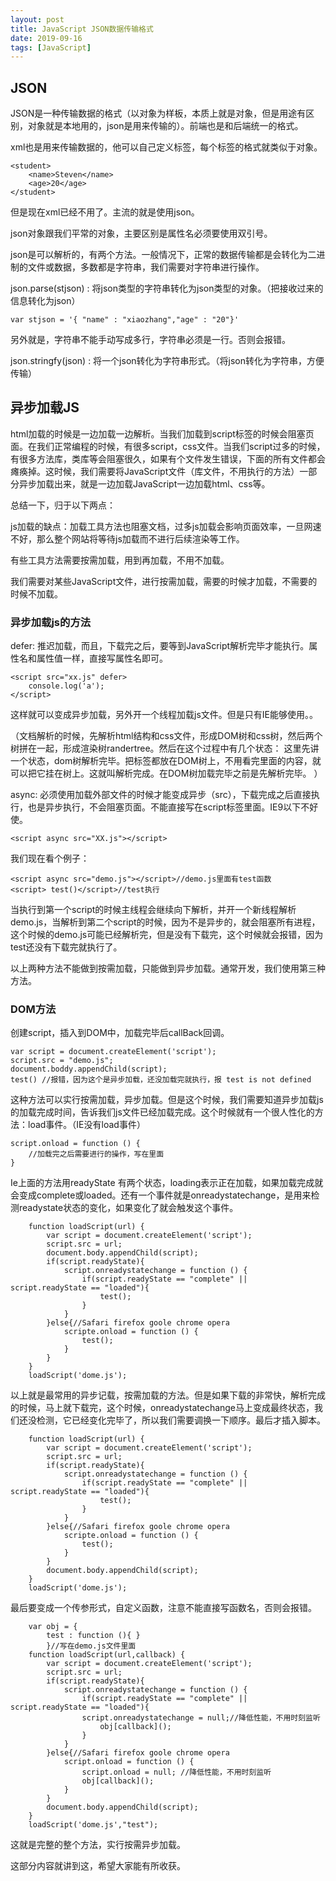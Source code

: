 ```yaml
---
layout: post
title: JavaScript JSON数据传输格式
date: 2019-09-16
tags: [JavaScript]
---
```


## JSON

JSON是一种传输数据的格式（以对象为样板，本质上就是对象，但是用途有区别，对象就是本地用的，json是用来传输的）。前端也是和后端统一的格式。

xml也是用来传输数据的，他可以自己定义标签，每个标签的格式就类似于对象。

	<student>
		<name>Steven</name>
		<age>20</age>
	</student>

但是现在xml已经不用了。主流的就是使用json。

json对象跟我们平常的对象，主要区别是属性名必须要使用双引号。

json是可以解析的，有两个方法。一般情况下，正常的数据传输都是会转化为二进制的文件或数据，多数都是字符串，我们需要对字符串进行操作。

json.parse(stjson) : 将json类型的字符串转化为json类型的对象。（把接收过来的信息转化为json）

	var stjson = '{ "name" : "xiaozhang","age" : "20"}'

另外就是，字符串不能手动写成多行，字符串必须是一行。否则会报错。

json.stringfy(json) : 将一个json转化为字符串形式。（将json转化为字符串，方便传输）

## 异步加载JS

html加载的时候是一边加载一边解析。当我们加载到script标签的时候会阻塞页面。在我们正常编程的时候，有很多script，css文件。当我们script过多的时候，有很多方法库，类库等会阻塞很久，如果有个文件发生错误，下面的所有文件都会瘫痪掉。这时候，我们需要将JavaScript文件（库文件，不用执行的方法）一部分异步加载出来，就是一边加载JavaScript一边加载html、css等。

总结一下，归于以下两点：

js加载的缺点：加载工具方法也阻塞文档，过多js加载会影响页面效率，一旦网速不好，那么整个网站将等待js加载而不进行后续渲染等工作。

有些工具方法需要按需加载，用到再加载，不用不加载。

我们需要对某些JavaScript文件，进行按需加载，需要的时候才加载，不需要的时候不加载。

### 异步加载js的方法

defer: 推迟加载，而且，下载完之后，要等到JavaScript解析完毕才能执行。属性名和属性值一样，直接写属性名即可。

	<script src="xx.js" defer>
		console.log('a');
	</script>

这样就可以变成异步加载，另外开一个线程加载js文件。但是只有IE能够使用。。

（文档解析的时候，先解析html结构和css文件，形成DOM树和css树，然后两个树拼在一起，形成渲染树randertree。然后在这个过程中有几个状态：
这里先讲一个状态，dom树解析完毕。把标签都放在DOM树上，不用看完里面的内容，就可以把它挂在树上。这就叫解析完成。在DOM树加载完毕之前是先解析完毕。
）

async: 必须使用加载外部文件的时候才能变成异步（src），下载完成之后直接执行，也是异步执行，不会阻塞页面。不能直接写在script标签里面。IE9以下不好使。

	<script async src="XX.js"></script>

我们现在看个例子：

	<script async src="demo.js"></script>//demo.js里面有test函数
	<script> test()</script>//test执行

当执行到第一个script的时候主线程会继续向下解析，并开一个新线程解析demo.js，当解析到第二个script的时候，因为不是异步的，就会阻塞所有进程，这个时候的demo.js可能已经解析完，但是没有下载完，这个时候就会报错，因为test还没有下载完就执行了。

以上两种方法不能做到按需加载，只能做到异步加载。通常开发，我们使用第三种方法。

### DOM方法

创建script，插入到DOM中，加载完毕后callBack回调。

	var script = document.createElement('script');
	script.src = "demo.js";
	document.boddy.appendChild(script);
	test() //报错，因为这个是异步加载，还没加载完就执行，报 test is not defined

这种方法可以实行按需加载，异步加载。但是这个时候，我们需要知道异步加载js的加载完成时间，告诉我们js文件已经加载完成。这个时候就有一个很人性化的方法：load事件。（IE没有load事件）

	script.onload = function () {
		//加载完之后需要进行的操作，写在里面
	}
 
 Ie上面的方法用readyState 有两个状态，loading表示正在加载，如果加载完成就会变成complete或loaded。还有一个事件就是onreadystatechange，是用来检测readystate状态的变化，如果变化了就会触发这个事件。
	
		function loadScript(url) {
			var script = document.createElement('script');
			script.src = url;
			document.body.appendChild(script);
			if(script.readyState){
				script.onreadystatechange = function () {
					if(script.readyState == "complete" || script.readyState == "loaded"){
						test();
					}
				}
			}else{//Safari firefox goole chrome opera
				scripte.onload = function () {
					test();
				}
			}
		}
		loadScript('dome.js');

以上就是最常用的异步记载，按需加载的方法。但是如果下载的非常快，解析完成的时候，马上就下载完，这个时候，onreadystatechange马上变成最终状态，我们还没检测，它已经变化完毕了，所以我们需要调换一下顺序。最后才插入脚本。

		function loadScript(url) {
			var script = document.createElement('script');
			script.src = url;
			if(script.readyState){
				script.onreadystatechange = function () {
					if(script.readyState == "complete" || script.readyState == "loaded"){
						test();
					}
				}
			}else{//Safari firefox goole chrome opera
				scripte.onload = function () {
					test();
				}
			}
			document.body.appendChild(script);
		}
		loadScript('dome.js');

最后要变成一个传参形式，自定义函数，注意不能直接写函数名，否则会报错。
		
		var obj = {
			test : function (){ } 
			}//写在demo.js文件里面
		function loadScript(url,callback) {
			var script = document.createElement('script');
			script.src = url;
			if(script.readyState){
				script.onreadystatechange = function () {
					if(script.readyState == "complete" || script.readyState == "loaded"){
					script.onreadystatechange = null;//降低性能，不用时刻监听
						obj[callback]();
					}
				}
			}else{//Safari firefox goole chrome opera
				script.onload = function () {
					script.onload = null; //降低性能，不用时刻监听
					obj[callback]();
				}
			}
			document.body.appendChild(script);
		}
		loadScript('dome.js',"test");

这就是完整的整个方法，实行按需异步加载。

这部分内容就讲到这，希望大家能有所收获。

	
	
	
	
	